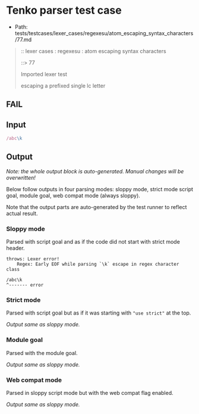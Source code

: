 # Tenko parser test case

- Path: tests/testcases/lexer_cases/regexesu/atom_escaping_syntax_characters/77.md

> :: lexer cases : regexesu : atom escaping syntax characters
>
> ::> 77
>
> Imported lexer test
>
> escaping a prefixed single lc letter

## FAIL

## Input

`````js
/abc\k
`````

## Output

_Note: the whole output block is auto-generated. Manual changes will be overwritten!_

Below follow outputs in four parsing modes: sloppy mode, strict mode script goal, module goal, web compat mode (always sloppy).

Note that the output parts are auto-generated by the test runner to reflect actual result.

### Sloppy mode

Parsed with script goal and as if the code did not start with strict mode header.

`````
throws: Lexer error!
    Regex: Early EOF while parsing `\k` escape in regex character class

/abc\k
^------- error
`````

### Strict mode

Parsed with script goal but as if it was starting with `"use strict"` at the top.

_Output same as sloppy mode._

### Module goal

Parsed with the module goal.

_Output same as sloppy mode._

### Web compat mode

Parsed in sloppy script mode but with the web compat flag enabled.

_Output same as sloppy mode._

